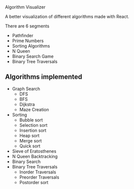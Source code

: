 Algorithm Visualizer

A better visualization of different algorithms made with React.

There are 6 segments

-   Pathfinder
-   Prime Numbers
-   Sorting Algorithms
-   N Queen
-   Binary Search Game
-   Binary Tree Traversals

## Algorithms implemented

-   Graph Search
    -   DFS
    -   BFS
    -   Dijkstra
    -   Maze Creation
-   Sorting
    -   Bubble sort
    -   Selection sort
    -   Insertion sort
    -   Heap sort
    -   Merge sort
    -   Quick sort
-   Sieve of Eratosthenes
-   N Queen Backtracking
-   Binary Search
-   Binary Tree Traversals
    -   Inorder Traversals
    -   Preorder Traversals
    -   Postorder sort
